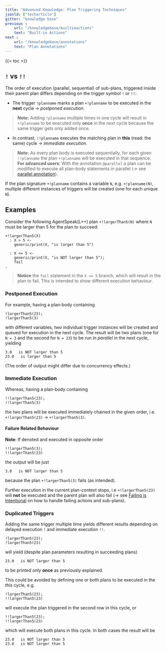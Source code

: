 ```yaml
---
title: "Advanced Knowledge: Plan Triggering Techniques"
jsonld: ["techarticle"]
gitter: "knowledge base"
previous :
    url: "/knowledgebase/builtinactions"
    text: "Built-in Actions"
next :
    url: "/knowledgebase/annotations"
    text: "Plan Annotations"
---
```


{{< toc >}}

## `!` vs `!!`

The order of execution (parallel, sequential) of sub-plans, triggered inside their parent plan differs depending on the trigger symbol `!` or `!!`:

* The trigger `!planname` marks a plan `+!planname` to be executed in the **next** cycle $\to$ *postponed execution*.

> **Note:** Adding `!planname` multiple times in one cycle will result in `+!planname` to be executed only **once** in the next cycle because the same trigger gets only added once.

* In contrast, `!!planname` executes the matching plan in **this** (read: the same) cycle $\to$ *immediate execution*.
 
> **Note:** As every plan body is executed sequentially, for each given `!!planname` the plan `+!planname` will be executed in that sequence.<br>
> **For advanced users**: With the annotation `@parallel` a plan can be modified to execute all plan-body statements in parallel ($\to$ see [parallel annotation](/knowledgebase/annotations/#parallel)).

If the plan signature `+!planname` contains a variable `N`, e.g. `+!planname(N)`, multiple different instances of triggers will be created (one for each unique `N`).

## Examples

Consider the following AgentSpeak(L++) plan `+!largerThan5(N)` where `N` must be larger than 5 for the plan to succeed:

```agentspeak
+!largerThan5(X)
  : X > 5 <-
    generic/print(X, "is larger than 5")

  : X <= 5 <-
    generic/print(X, "is NOT larger than 5");
    fail
.
```

> **Notice** the `fail` statement in the `X <= 5` branch, which will result in the plan to fail. This is intended to show different execution behaviour.

### Postponed Execution

For example, having a plan-body containing

```agentspeak
!largerThan5(23);
!largerThan5(3)
```

with different variables, two individual trigger instances will be created and queued for execution in the next cycle.
The result will be two plans (one for `N = 3` and the second for `N = 23`) to be run in *parallel* in the next cycle, yielding

```commandline
3.0   is NOT larger than 5
23.0   is larger than 5
```

(The order of output might differ due to concurrency effects.)

### Immediate Execution

Whereas, having a plan-body containing

```agentspeak
!!largerThan5(23);
!!largerThan5(3)
```

the two plans will be executed immediately chained in the given order, i.e. `+!largerThan5(23)` $\to$ `+!largerThan5(3)`.

#### Failure Related Behaviour

**Note**: If denoted and executed in opposite order

```agentspeak
!!largerThan5(3);
!!largerThan5(23)
```

the output will be just

```commandline
3.0   is NOT larger than 5
```

because the plan `+!largerThan5(3)` fails (as intended).

Further execution in the current plan-context stops, i.e `+!largerThan5(23)` will **not** be executed and the parent plan will also fail ($\to$ see [Failing is Intentional](/knowledgebase/failing) on how to handle failing actions and sub-plans).

### Duplicated Triggers

Adding the same trigger multiple time yields different results depending on delayed execution `!` and immediate execution `!!`.

```agentspeak
!largerThan5(23);
!largerThan5(23)
```

will yield (despite plan parameters resulting in succeeding plans)

```commandline
23.0   is NOT larger than 5
```

to be printed only **once** as previously explained.

This could be avoided by defining one or both plans to be executed in the *this* cycle, e.g.

```agentspeak
!largerThan5(23);
!!largerThan5(23)
```

will execute the plan triggered in the second row in this cycle, or

```agentspeak
!!largerThan5(23);
!!largerThan5(23)
```

which will execute both plans in this cycle.
In both cases the result will be

```commandline
23.0   is NOT larger than 5
23.0   is NOT larger than 5
```
